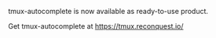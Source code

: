 tmux-autocomplete is now available as ready-to-use product.

Get tmux-autocomplete at https://tmux.reconquest.io/
